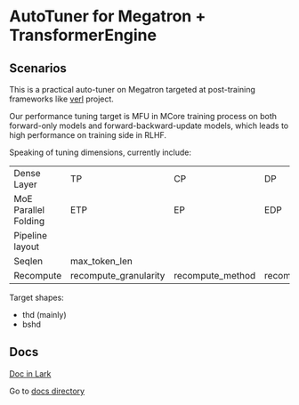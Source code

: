 # AutoTuner for Megatron + TransformerEngine

## Scenarios

This is a practical auto-tuner on Megatron targeted at post-training frameworks like [verl](https://github.com/volcengine/verl) project.

Our performance tuning target is MFU in MCore training process on both forward-only models and forward-backward-update models, which leads to high performance on training side in RLHF.

Speaking of tuning dimensions, currently include:

|   |   |   |   |   |   |
|---|---|---|---|---|---|
|Dense Layer|TP|CP|DP|PP|VPP|
|MoE Parallel Folding|ETP|EP|EDP|||
|Pipeline layout|||||
|Seqlen|max_token_len|||||
|Recompute|recompute_granularity|recompute_method|recompute_num_layers|recompute_modules||

Target shapes:

- thd (mainly)
- bshd

## Docs

[Doc in Lark](https://acs-frontier.feishu.cn/wiki/JRfAwjGeMiGmwWk3IM7ct26Tn2e)

Go to [docs directory](./docs/)